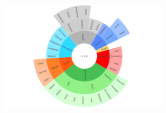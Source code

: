 [![Graphic preview](DOWNLOAD/Taxonomy_V1.png)](https://ilaredavid.github.io/Test/V1/IAD_taxonomy_V1.html)
